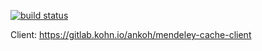 [![build status](https://gitlab-ci.kohn.io/projects/15/status.png?ref=master)](https://gitlab-ci.kohn.io/projects/15?ref=master)

Client: https://gitlab.kohn.io/ankoh/mendeley-cache-client